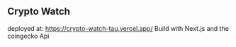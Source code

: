## Crypto Watch
deployed at: https://crypto-watch-tau.vercel.app/
Build with Next.js and the coingecko Api
